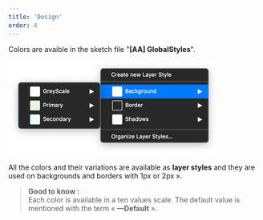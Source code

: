 ```yaml
---
title: 'Design'
order: 4
---
```


Colors are avaible in the sketch file "**[AA] GlobalStyles**".

![colors-sketch-menu](colors-sketch-menu.png)

All the colors and their variations are available as **layer styles** and they are used on backgrounds and borders with 1px or 2px ».

> **Good to know :** <br>
> Each color is available in a ten values scale. The default value is mentioned with the term « **—Default** ».
